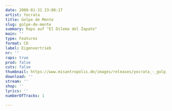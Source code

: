 ```yaml
---
date: 2008-01-31 23:00:17
artist: Yocrata
title: Golpe de Mente
slug: golpe-de-mente
summary: Raps auf "El Dilema del Zapato"
main: ''
type: Features
format: CD
label: Eigenvertrieb
nr: ''
raps: true
prod: false
cuts: false
thumbnail: https://www.misantropolis.de/images/releases/yocrata_-_golp_de_mente.jpg
download: ''
stream: ''
shop: ''
lyrics: ''
numberOfTracks: 1

---
```



